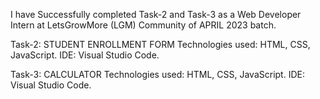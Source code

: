 I have Successfully completed Task-2 and Task-3 as a Web Developer Intern at LetsGrowMore (LGM) Community of APRIL 2023 batch.

Task-2: STUDENT ENROLLMENT FORM
Technologies used: HTML, CSS, JavaScript.
IDE: Visual Studio Code.

Task-3: CALCULATOR
Technologies used: HTML, CSS, JavaScript.
IDE: Visual Studio Code.
